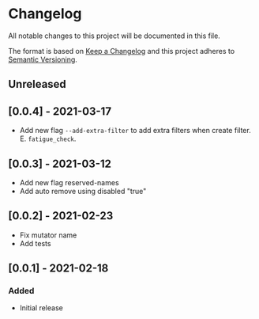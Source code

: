 # Changelog
All notable changes to this project will be documented in this file.

The format is based on [Keep a Changelog](http://keepachangelog.com/en/1.0.0/)
and this project adheres to [Semantic
Versioning](http://semver.org/spec/v2.0.0.html).

## Unreleased

## [0.0.4] - 2021-03-17
- Add new flag `--add-extra-filter` to add extra filters when create filter. E. `fatigue_check`.

## [0.0.3] - 2021-03-12
- Add new flag reserved-names
- Add auto remove using disabled "true"

## [0.0.2] - 2021-02-23
- Fix mutator name
- Add tests

## [0.0.1] - 2021-02-18

### Added
- Initial release
